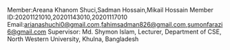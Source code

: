 Member:Areana Khanom Shuci,Sadman Hossain,Mikail Hossain
Member ID:20201121010,20201143010,20201117010
Email:arianashuchi0@gmail.com,fahimsadman826@gmail.com,sumonfarazi6@gmail.com
Supervisor: Md. Shymon Islam, Lecturer, Department of CSE, North Western University, Khulna, Bangladesh
